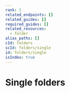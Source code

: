 ```yaml
---
rank: 1
related_endpoints: []
related_guides: []
required_guides: []
related_resources:
  - folder
alias_paths: []
cId: folders
scId: folders/single
id: folders/single
isIndex: true
---
```


# Single folders
